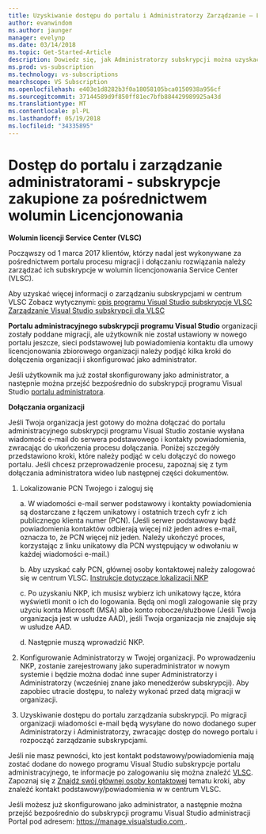 ```yaml
---
title: Uzyskiwanie dostępu do portalu i Administratorzy Zarządzanie — Licencjonowanie zbiorowe | Dokumentacja firmy Microsoft
author: evanwindom
ms.author: jaunger
manager: evelynp
ms.date: 03/14/2018
ms.topic: Get-Started-Article
description: Dowiedz się, jak Administratorzy subskrypcji można uzyskać dostępu do portalu administracyjnego i zarządzać nimi subskrypcje zakupione za pośrednictwem wolumin Licencjonowania
ms.prod: vs-subscription
ms.technology: vs-subscriptions
mearchscope: VS Subscription
ms.openlocfilehash: e403e1d8282b3f0a18058105bca0150938a956cf
ms.sourcegitcommit: 37144589d9f850ff81ec7bfb884429989925a43d
ms.translationtype: MT
ms.contentlocale: pl-PL
ms.lasthandoff: 05/19/2018
ms.locfileid: "34335895"
---
```

# <a name="accessing-the-portal-and-managing-administrators---for-subscriptions-acquired-through-volume-licensing-vl"></a>Dostęp do portalu i zarządzanie administratorami - subskrypcje zakupione za pośrednictwem wolumin Licencjonowania

**Wolumin licencji Service Center (VLSC)**

Począwszy od 1 marca 2017 klientów, którzy nadal jest wykonywane za pośrednictwem portalu procesu migracji i dołączaniu rozwiązania należy zarządzać ich subskrypcje w wolumin licencjonowania Service Center (VLSC). 

Aby uzyskać więcej informacji o zarządzaniu subskrypcjami w centrum VLSC Zobacz wytycznymi: [opis programu Visual Studio subskrypcje VLSC](https://www.visualstudio.com/wp-content/uploads/2016/11/Understanding-Visual-Studio-Subscriptions-Administration-Guide-for-VLSC.pdf)
[Zarządzanie Visual Studio subskrypcji dla VLSC](https://www.visualstudio.com/wp-content/uploads/2016/11/Managing-Visual-Studio-Subscriptions-Administration-Guide-for-VLSC.pdf)

**Portalu administracyjnego subskrypcji programu Visual Studio** organizacji zostały poddane migracji, ale użytkownik nie został ustawiony w nowego portalu jeszcze, sieci podstawowej lub powiadomienia kontaktu dla umowy licencjonowania zbiorowego organizacji należy podjąć kilka kroki do dołączenia organizacji i skonfigurować jako administrator. 

Jeśli użytkownik ma już został skonfigurowany jako administrator, a następnie można przejść bezpośrednio do subskrypcji programu Visual Studio [portalu administratora](https://manage.visualstudio.com/).

**Dołączania organizacji**

Jeśli Twoja organizacja jest gotowy do można dołączać do portalu administracyjnego subskrypcji programu Visual Studio zostanie wysłana wiadomość e-mail do serwera podstawowego i kontakty powiadomienia, zwracając do ukończenia procesu dołączania. Poniżej szczegóły przedstawiono kroki, które należy podjąć w celu dołączyć do nowego portalu. Jeśli chcesz przeprowadzenie procesu, zapoznaj się z tym dołączania administratora wideo lub następnej części dokumentów. 

1.  Lokalizowanie PCN Twojego i zaloguj się

     a. W wiadomości e-mail serwer podstawowy i kontakty powiadomienia są dostarczane z łączem unikatowy i ostatnich trzech cyfr z ich publicznego klienta numer (PCN).  (Jeśli serwer podstawowy bądź powiadomienia kontaktów odbierają więcej niż jeden adres e-mail, oznacza to, że PCN więcej niż jeden. Należy ukończyć proces, korzystając z linku unikatowy dla PCN występujący w odwołaniu w każdej wiadomości e-mail.)

     b. Aby uzyskać cały PCN, głównej osoby kontaktowej należy zalogować się w centrum VLSC. [Instrukcje dotyczące lokalizacji NKP](find-pcn.md) 

     c. Po uzyskaniu NKP, ich musisz wybierz ich unikatowy łącze, która wyświetli monit o ich do logowania. Będą oni mogli zalogowanie się przy użyciu konta Microsoft (MSA) albo konto robocze/służbowe (Jeśli Twoja organizacja jest w usłudze AAD), jeśli Twoja organizacja nie znajduje się w usłudze AAD. 

     d. Następnie muszą wprowadzić NKP. 

2.  Konfigurowanie Administratorzy w Twojej organizacji.  Po wprowadzeniu NKP, zostanie zarejestrowany jako superadministrator w nowym systemie i będzie można dodać inne super Administratorzy i Administratorzy (wcześniej znane jako menedżerów subskrypcji). Aby zapobiec utracie dostępu, to należy wykonać przed datą migracji w organizacji. 

3.  Uzyskiwanie dostępu do portalu zarządzania subskrypcji. Po migracji organizacji wiadomości e-mail będą wysyłane do nowo dodanego super Administratorzy i Administratorzy, zwracając dostęp do nowego portalu i rozpocząć zarządzanie subskrypcjami.  

Jeśli nie masz pewności, kto jest kontakt podstawowy/powiadomienia mają zostać dodane do nowego programu Visual Studio subskrypcje portalu administracyjnego, te informacje po zalogowaniu się można znaleźć [VLSC](https://www.microsoft.com/Licensing/servicecenter/default.aspx). Zapoznaj się z [Znajdź swój głównej osoby kontaktowej](find-primary-contact.md) tematu kroki, aby znaleźć kontakt podstawowy/powiadomienia w w centrum VLSC.

Jeśli możesz już skonfigurowano jako administrator, a następnie można przejść bezpośrednio do subskrypcji programu Visual Studio administracji Portal pod adresem: [ https://manage.visualstudio.com ](https://manage.visualstudio.com). 
